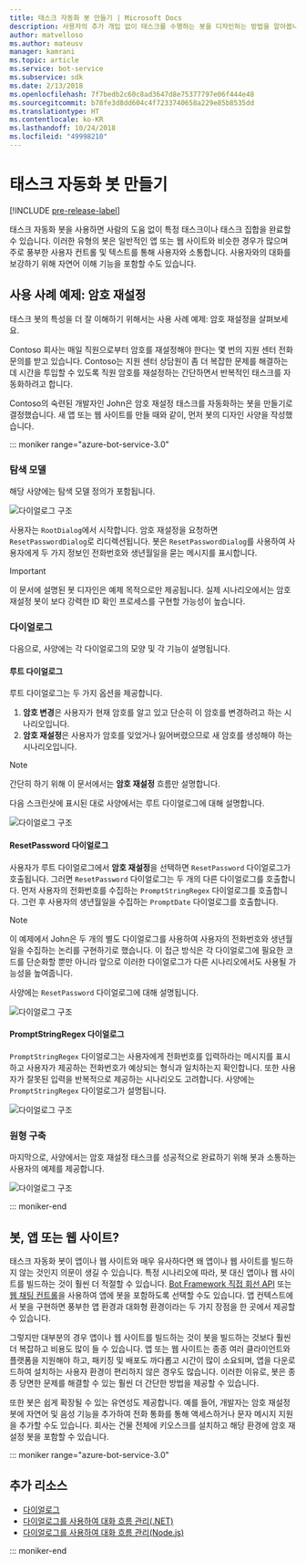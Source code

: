 ```yaml
---
title: 태스크 자동화 봇 만들기 | Microsoft Docs
description: 사용자의 추가 개입 없이 태스크를 수행하는 봇을 디자인하는 방법을 알아봅니다.
author: matvelloso
ms.author: mateusv
manager: kamrani
ms.topic: article
ms.service: bot-service
ms.subservice: sdk
ms.date: 2/13/2018
ms.openlocfilehash: 7f7bedb2c60c8ad3647d8e75377797e06f444e48
ms.sourcegitcommit: b78fe3d8dd604c4f7233740658a229e85b8535dd
ms.translationtype: HT
ms.contentlocale: ko-KR
ms.lasthandoff: 10/24/2018
ms.locfileid: "49998210"
---
```

# <a name="create-task-automation-bots"></a>태스크 자동화 봇 만들기

[!INCLUDE [pre-release-label](./includes/pre-release-label-v3.md)]

태스크 자동화 봇을 사용하면 사람의 도움 없이 특정 태스크이나 태스크 집합을 완료할 수 있습니다. 이러한 유형의 봇은 일반적인 앱 또는 웹 사이트와 비슷한 경우가 많으며 주로 풍부한 사용자 컨트롤 및 텍스트를 통해 사용자와 소통합니다. 사용자와의 대화를 보강하기 위해 자연어 이해 기능을 포함할 수도 있습니다. 

## <a name="example-use-case-password-reset"></a>사용 사례 예제: 암호 재설정

태스크 봇의 특성을 더 잘 이해하기 위해서는 사용 사례 예제: 암호 재설정을 살펴보세요. 

Contoso 회사는 매일 직원으로부터 암호를 재설정해야 한다는 몇 번의 지원 센터 전화 문의를 받고 있습니다. Contoso는 지원 센터 상담원이 좀 더 복잡한 문제를 해결하는 데 시간을 투입할 수 있도록 직원 암호를 재설정하는 간단하면서 반복적인 태스크를 자동화하려고 합니다. 

Contoso의 숙련된 개발자인 John은 암호 재설정 태스크를 자동화하는 봇을 만들기로 결정했습니다. 새 앱 또는 웹 사이트를 만들 때와 같이, 먼저 봇의 디자인 사양을 작성했습니다. 

::: moniker range="azure-bot-service-3.0"

### <a name="navigation-model"></a>탐색 모델

해당 사양에는 탐색 모델 정의가 포함됩니다.

![다이얼로그 구조](~/media/bot-service-design-pattern-task-automation/simple-task1.png)

사용자는 `RootDialog`에서 시작합니다. 암호 재설정을 요청하면  
`ResetPasswordDialog`로 리디렉션됩니다. 봇은 `ResetPasswordDialog`를 사용하여 사용자에게 두 가지 정보인 전화번호와 생년월일을 묻는 메시지를 표시합니다. 

> [!IMPORTANT]
> 이 문서에 설명된 봇 디자인은 예제 목적으로만 제공됩니다. 실제 시나리오에서는 암호 재설정 봇이 보다 강력한 ID 확인 프로세스를 구현할 가능성이 높습니다.

### <a name="dialogs"></a>다이얼로그

다음으로, 사양에는 각 다이얼로그의 모양 및 각 기능이 설명됩니다. 

#### <a name="root-dialog"></a>루트 다이얼로그

루트 다이얼로그는 두 가지 옵션을 제공합니다. 

1. **암호 변경**은 사용자가 현재 암호를 알고 있고 단순히 이 암호를 변경하려고 하는 시나리오입니다.
2. **암호 재설정**은 사용자가 암호를 잊었거나 잃어버렸으므로 새 암호를 생성해야 하는 시나리오입니다.

> [!NOTE]
> 간단히 하기 위해 이 문서에서는 **암호 재설정** 흐름만 설명합니다.

다음 스크린샷에 표시된 대로 사양에서는 루트 다이얼로그에 대해 설명합니다.

![다이얼로그 구조](~/media/bot-service-design-pattern-task-automation/simple-task2.png)

#### <a name="resetpassword-dialog"></a>ResetPassword 다이얼로그

사용자가 루트 다이얼로그에서 **암호 재설정**을 선택하면 `ResetPassword` 다이얼로그가 호출됩니다. 
그러면 `ResetPassword` 다이얼로그는 두 개의 다른 다이얼로그를 호출합니다. 
먼저 사용자의 전화번호를 수집하는 `PromptStringRegex` 다이얼로그를 호출합니다. 
그런 후 사용자의 생년월일을 수집하는 `PromptDate` 다이얼로그를 호출합니다. 

> [!NOTE]
> 이 예제에서 John은 두 개의 별도 다이얼로그를 사용하여 사용자의 전화번호와 생년월일을 수집하는 논리를 구현하기로 했습니다. 이 접근 방식은 각 다이얼로그에 필요한 코드를 단순화할 뿐만 아니라 앞으로 이러한 다이얼로그가 다른 시나리오에서도 사용될 가능성을 높여줍니다. 

사양에는 `ResetPassword` 다이얼로그에 대해 설명됩니다.

![다이얼로그 구조](~/media/bot-service-design-pattern-task-automation/simple-task3.png)

#### <a name="promptstringregex-dialog"></a>PromptStringRegex 다이얼로그

`PromptStringRegex` 다이얼로그는 사용자에게 전화번호를 입력하라는 메시지를 표시하고 사용자가 제공하는 전화번호가 예상되는 형식과 일치하는지 확인합니다. 
또한 사용자가 잘못된 입력을 반복적으로 제공하는 시나리오도 고려합니다. 
사양에는 `PromptStringRegex` 다이얼로그가 설명됩니다.

![다이얼로그 구조](~/media/bot-service-design-pattern-task-automation/simple-task4.png)

### <a name="prototype"></a>원형 구축

마지막으로, 사양에서는 암호 재설정 태스크를 성공적으로 완료하기 위해 봇과 소통하는 사용자의 예제를 제공합니다.

![다이얼로그 구조](~/media/bot-service-design-pattern-task-automation/simple-task5.png)

::: moniker-end 

## <a name="bot-app-or-website"></a>봇, 앱 또는 웹 사이트?

태스크 자동화 봇이 앱이나 웹 사이트와 매우 유사하다면 왜 앱이나 웹 사이트를 빌드하지 않는 것인지 의문이 생길 수 있습니다. 특정 시나리오에 따라, 봇 대신 앱이나 웹 사이트를 빌드하는 것이 훨씬 더 적절할 수 있습니다. [Bot Framework 직접 회선 API][directLineAPI] 또는 <a href="https://aka.ms/BotFramework-WebChat" target="_blank">웹 채팅 컨트롤</a>을 사용하여 앱에 봇을 포함하도록 선택할 수도 있습니다. 앱 컨텍스트에서 봇을 구현하면 풍부한 앱 환경과 대화형 환경이라는 두 가지 장점을 한 곳에서 제공할 수 있습니다. 

그렇지만 대부분의 경우 앱이나 웹 사이트를 빌드하는 것이 봇을 빌드하는 것보다 훨씬 더 복잡하고 비용도 많이 들 수 있습니다. 앱 또는 웹 사이트는 종종 여러 클라이언트와 플랫폼을 지원해야 하고, 패키징 및 배포도 까다롭고 시간이 많이 소요되며, 앱을 다운로드하여 설치하는 사용자 환경이 편리하지 않은 경우도 많습니다. 이러한 이유로, 봇은 종종 당면한 문제를 해결할 수 있는 훨씬 더 간단한 방법을 제공할 수 있습니다. 

또한 봇은 쉽게 확장될 수 있는 유연성도 제공합니다. 예를 들어, 개발자는 암호 재설정 봇에 자연어 및 음성 기능을 추가하여 전화 통화를 통해 액세스하거나 문자 메시지 지원을 추가할 수도 있습니다. 회사는 건물 전체에 키오스크를 설치하고 해당 환경에 암호 재설정 봇을 포함할 수 있습니다.

::: moniker range="azure-bot-service-3.0"
<!-- TODO: SimpleTaskAutomation no longer exists
## Sample code

For a complete sample that shows how to implement simple task automation using the Bot Builder SDK for .NET, see the <a href="https://aka.ms/capability-SimpleTaskAutomation" target="_blank">Simple Task Automation sample</a> in GitHub.

For a complete sample that shows how to implement simple task automation using the Bot Builder SDK for Node.js, see the <a href="https://aka.ms/capability-SimpleTaskAutomation" target="_blank">Simple Task Automation sample</a> in GitHub.
-->

## <a name="additional-resources"></a>추가 리소스

- [다이얼로그](~/dotnet/bot-builder-dotnet-dialogs.md)
- [다이얼로그를 사용하여 대화 흐름 관리(.NET)](~/dotnet/bot-builder-dotnet-manage-conversation-flow.md)
- [다이얼로그를 사용하여 대화 흐름 관리(Node.js)](~/nodejs/bot-builder-nodejs-manage-conversation-flow.md)

::: moniker-end

[directLineAPI]: https://docs.botframework.com/en-us/restapi/directline3/#navtitle

